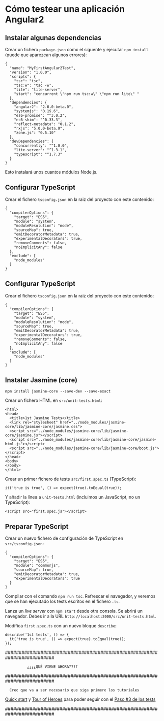 # Cómo testear una aplicación Angular2

## Instalar algunas dependencias

Crear un fichero `package.json` como el siguente y ejecutar `npm install` (puede que aparezcan algunos errores):

```
{
  "name": "MyFirstAngular2Test",
  "version": "1.0.0",
  "scripts": {
    "tsc": "tsc",
    "tsc:w": "tsc -w",
    "lite": "lite-server",
    "start": "concurrent \"npm run tsc:w\" \"npm run lite\" "
  },
  "dependencies": {
    "angular2": "2.0.0-beta.0",
    "systemjs": "0.19.6",
    "es6-promise": "^3.0.2",
    "es6-shim": "^0.33.3",
    "reflect-metadata": "0.1.2",
    "rxjs": "5.0.0-beta.0",
    "zone.js": "0.5.10"
  },
  "devDependencies": {
    "concurrently": "^1.0.0",
    "lite-server": "^1.3.1",
    "typescript": "^1.7.3"
  }
}
```

Esto instalará unos cuantos módulos Node.js.

## Configurar TypeScript

Crear el fichero `tsconfig.json` en la raiz del proyecto con este contenido:

```
{
  "compilerOptions": {
    "target": "ES5",
    "module": "system",
    "moduleResolution": "node",
    "sourceMap": true,
    "emitDecoratorMetadata": true,
    "experimentalDecorators": true,
    "removeComments": false,
    "noImplicitAny": false
  },
  "exclude": [
    "node_modules"
  ]
}
```


## Configurar TypeScript

Crear el fichero `tsconfig.json` en la raiz del proyecto con este contenido:

```
{
  "compilerOptions": {
    "target": "ES5",
    "module": "system",
    "moduleResolution": "node",
    "sourceMap": true,
    "emitDecoratorMetadata": true,
    "experimentalDecorators": true,
    "removeComments": false,
    "noImplicitAny": false
  },
  "exclude": [
    "node_modules"
  ]
}
```

## Instalar Jasmine (core)

`npm install jasmine-core --save-dev --save-exact`

Crear un fichero HTML en `src/unit-tests.html`:

```
<html>
<head>
  <title>1st Jasmine Tests</title>
  <link rel="stylesheet" href="../node_modules/jasmine-core/lib/jasmine-core/jasmine.css">
  <script src="../node_modules/jasmine-core/lib/jasmine-core/jasmine.js"></script>
  <script src="../node_modules/jasmine-core/lib/jasmine-core/jasmine-html.js"></script>
  <script src="../node_modules/jasmine-core/lib/jasmine-core/boot.js"></script>
</head>
<body>
</body>
</html>
```

Crear un primer fichero de tests `src/first.spec.ts` (TypeScript):

```
it('true is true', () => expect(true).toEqual(true));
```

Y añadir la línea a `unit-tests.html` (incluimos un JavaScript, no un TypeScript):

```
<script src="first.spec.js"></script>
```

## Preparar TypeScript

Crear un nuevo fichero de configuración de TypeScript en `src/tsconfig.json`:

```
{
  "compilerOptions": {
    "target": "ES5",
    "module": "commonjs",
    "sourceMap": true,
    "emitDecoratorMetadata": true,
    "experimentalDecorators": true
  }
}
```

Compilar con el comando `npm run tsc`. Refrescar el navegador, y veremos que se han ejecutado los tests escritos en el fichero `.ts`.

Lanza un *live server* con `npm start` desde otra consola. Se abrirá un navegador. Debes ir a la URL `http://localhost:3000/src/unit-tests.html`.

Modifica `first.spec.ts` con un nuevo bloque `describe`:

```
describe('1st tests', () => {
  it('true is true', () => expect(true).toEqual(true));
});
```

##########################################################################

              ¿¿¿¿QUÉ VIENE AHORA????

##########################################################################

      Creo que va a ser necesario que siga primero los tutoriales
  [Quick start](https://angular.io/docs/ts/latest/quickstart.html)
  y [Tour of Heroes](https://angular.io/docs/ts/latest/tutorial/)
  para poder seguir con el
  [Paso #3 de los tests](https://angular.io/docs/ts/latest/testing/first-app-tests.html)

##########################################################################


